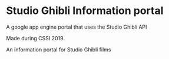 # Studio Ghibli Information portal

A google app engine portal that uses the  Studio Ghibli API

Made during CSSI 2019.
 
An information portal for Studio Ghibli films
